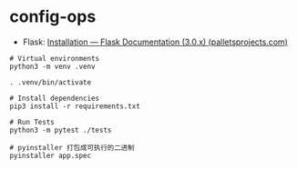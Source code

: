 # config-ops

* Flask: [Installation — Flask Documentation (3.0.x) (palletsprojects.com)](https://flask.palletsprojects.com/en/3.0.x/installation/)

```shell
# Virtual environments
python3 -m venv .venv

. .venv/bin/activate

# Install dependencies
pip3 install -r requirements.txt

# Run Tests
python3 -m pytest ./tests

# pyinstaller 打包成可执行的二进制
pyinstaller app.spec 
```
